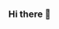 ### Hi there 👋

<!--
**korrayt/korrayt** is a ✨ _special_ ✨ repository because its `README.md` (this file) appears on your GitHub profile.

Here are some ideas to get you started:

- 🔭 I’m currently working on find my repostories
- 🌱 I’m currently learning codding
- 👯 I’m looking to collaborate on github
- 🤔 I’m looking for help with oktay karakis and other oktay's as a porn director or actors who uses my ID's
- 💬 Ask me about anythink
- 📫 How to reach me: 
- 😄 Pronouns: CEO diye yazılır sie diye okunur
- ⚡ Fun fact: I actually made porns but I did'nt made them to so they use my name like this. 

I'm open for any colobration for peace for everyone and privacy and as we can see now there is a lots of possibilities for everyone we just need to talk before we do anythink. we can fix this TOGETHER!!! 
and leave a better world'SSS :) for next generations... 
-->
